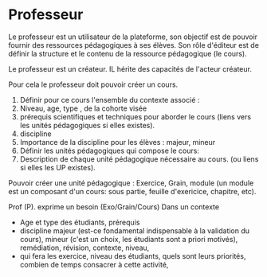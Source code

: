 
# Professeur

Le professeur est un utilisateur de la plateforme, son objectif est de pouvoir fournir des ressources pédagogiques à ses élèves.
Son rôle d'éditeur est de définir la structure et le contenu de la ressource pédagogique (le cours). 

Le professeur est un créateur. IL hérite des capacités de l'acteur créateur. 


Pour cela le professeur doit pouvoir créer un cours. 
1.  Définir pour ce cours l'ensemble du contexte associé :   
  1. Niveau, age, type , de la cohorte visée
  1. prérequis scientifiques et techniques pour aborder le cours (liens vers les unités pédagogiques si elles existes).
  1. discipline 
  1. Importance de la discipline pour les élèves : majeur, mineur
2. Définir les unités pédagogiques qui compose le cours:  
  1. Description de chaque unité pédagogique nécessaire au cours. (ou liens si elles les UP existes).


Pouvoir créer une unité pédagogique : Exercice, Grain, module (un module est un composant d'un cours: sous partie, feuille d'exericice, chapitre, etc).



Prof (P). exprime un besoin (Exo/Grain/Cours)
Dans un contexte 
* Age et type des étudiants, prérequis
* discipline majeur (est-ce fondamental indispensable à la validation du cours), mineur (c'est un choix, les étudiants sont a priori motivés), remédiation, révision, contexte, niveau, 
 * qui fera les exercice, niveau des étudiants, quels sont leurs priorités, combien de temps consacrer à cette activité, 

